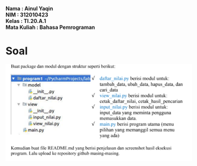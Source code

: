 **Nama : Ainul Yaqin** <br>
**NIM : 312010423** <br>
**Kelas : TI.20.A.1** <br>
**Mata Kuliah : Bahasa Pemrograman** <br>

# Soal <br>
![gambar](gambar/gambar1.png)


